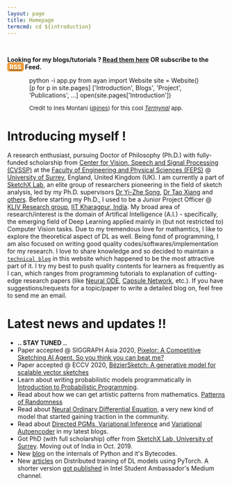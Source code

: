```yaml
---
layout: page
title: Homepage
termcmd: cd ${introduction}
---
```


<br />

<p class="banner">
    <strong>
    Looking for my blogs/tutorials ? <a href="{{ site.url }}{{ site.baseurl }}/blogs.html">Read them here</a> OR subscribe to the <a href="{{ site.url }}{{ site.baseurl }}/feed.xml"><span style="color: #FFFFFF; background-color: #EA9B39; border-radius: 5px 5px 5px 5px; padding: 2px 5px 2px 5px;">RSS</span></a> Feed.</strong>
</p>

<div style="margin-left: auto; margin-right: auto; width: 80%;">
    <!-- Termynal, a HTML/CSS/JS based terminal (Thanks to @ines, github/ines) -->
    <div id="termynal" 
            data-termynal data-ty-startDelay="500" data-ty-typeDelay="80" data-ty-lineDelay="300">
        <span data-ty="input" data-ty-prompt="(ai) ayan at ~/homepage $ ">python -i app.py</span>
        <span data-ty="input" data-ty-prompt=">> ">from ayan import Website</span>
        <span data-ty="input" data-ty-prompt=">> ">site = Website()</span>
        <span data-ty="input" data-ty-prompt=">> ">[p for p in site.pages]</span>
        <span data-ty>['Introduction', Blogs', 'Project', 'Publications', ...]</span>
        <span data-ty="input" data-ty-prompt=">> ">open(site.pages['Introduction'])</span>
        <span data-ty="progress"></span>
    </div>
    <div style="width: 100%;">
        <p style="font-size: 13px; text-align: left;">Credit to Ines Montani (<a href="https://github.com/ines/">@ines</a>) for this cool <a href="https://github.com/ines/termynal"><i>Termynal</i></a> app.</p>
    </div>
</div>

<script type="text/javascript" src="{{ "/" | relative_url }}public/termynal/termynal.js" data-termynal-container="#termynal"></script>

# Introducing myself !

A research enthusiast, pursuing Doctor of Philosophy (Ph.D.) with fully-funded scholarship from [Center for Vision, Speech and Signal Processing (CVSSP)](https://www.surrey.ac.uk/centre-vision-speech-signal-processing) at the [Faculty of Engineering and Physical Sciences (FEPS)](https://www.surrey.ac.uk/faculty-engineering-physical-sciences) @ [University of Surrey](https://www.surrey.ac.uk/), England, United Kingdom (UK). I am currently a part of [SketchX Lab](http://sketchx.eecs.qmul.ac.uk/), an elite group of researchers pioneering in the field of sketch analysis, led by my Ph.D. supervisors [Dr Yi-Zhe Song](https://www.surrey.ac.uk/people/yi-zhe-song), [Dr Tao Xiang](https://www.surrey.ac.uk/people/tao-xiang) and [others](http://sketchx.eecs.qmul.ac.uk/people/). Before starting my Ph.D., I used to be a Junior Project Officer @ [KLIV Research group](http://iitkliv.github.io/), [IIT Kharagpur, India](http://iitkgp.ac.in). My broad area of research/interest is the domain of Artifical Intelligence (A.I.) - specifically, the emerging field of Deep Learning applied mainly in (but not restricted to) Computer Vision tasks. Due to my tremendous love for mathamtics, I like to explore the theoretical aspect of DL as well. Being fond of programming, I am also focused on writing good quality codes/softwares/implementation for my research. I love to share knowledge and so decided to maintain a <a href="{{ site.url }}{{ site.baseurl }}/blogs.html">`technical blog`</a> in this website which happened to be the most attractive part of it. I try my best to push quality contents for learners as frequently as I can, which ranges from programming tutorials to explanation of cutting-edge research papers (like <a href="{{ site.url }}{{ site.baseurl }}/blog-tut/2020/03/20/neural-ode.html">Neural ODE</a>, <a href="{{ site.url }}{{ site.baseurl }}/blog-tut/2017/11/20/an-intuitive-understanding-of-capsules.html">Capsule Network</a>, etc.). If you have suggestions/requests for a topic/paper to write a detailed blog on, feel free to send me an email.

# Latest news and updates !!

- **.. STAY TUNED ..**
- Paper accepted @ SIGGRAPH Asia 2020, <a href="{{ site.url }}{{ site.baseurl }}/pubs/2020/07/30/pub-8.html">Pixelor: A Competitive Sketching AI Agent. So you think you can beat me?</a>
- Paper accepted @ ECCV 2020, <a href="{{ site.url }}{{ site.baseurl }}/pubs/2020/07/03/pub-7.html">BézierSketch: A generative model for scalable vector sketches</a>
- Learn about writing probabilistic models programmatically in <a href="{{ site.url }}{{ site.baseurl }}/blog-tut/2020/05/05/probabilistic-programming.html">Introduction to Probabilistic Programming</a>.
- Read about how we can get artistic patterns from mathematics. <a href="{{ site.url }}{{ site.baseurl }}/blog-tut/2020/04/15/patterns-of-randomness.html">Patterns of Randomness</a>
- Read about <a href="{{ site.url }}{{ site.baseurl }}/blog-tut/2020/03/20/neural-ode.html">Neural Ordinary Differential Equation</a>, a very new kind of model that started gaining traction in the community.
- Read about <a href="{{ site.url }}{{ site.baseurl }}/blog-tut/2019/11/20/inference-in-pgm.html">Directed PGMs, Variational Inference</a> and <a href="{{ site.url }}{{ site.baseurl }}/blog-tut/2020/01/01/variational-autoencoder.html">Variational Autoencoder</a> in my latest blogs.
- Got PhD (with full scholarship) offer from [SketchX Lab, University of Surrey](http://sketchx.eecs.qmul.ac.uk/). Moving out of India in Oct. 2019.
- New <a href="{{ site.url }}{{ site.baseurl }}/blog-tut/2019/01/01/python-compilation-process-overview.html">blog</a> on the internals of Python and it's Bytecodes.
- New <a href="{{ site.url }}{{ site.baseurl }}/blog-tut/2018/12/28/scalable-deep-learning-2.html">articles</a> on Distributed training of DL models using PyTorch. A shorter version <a href="https://medium.com/intel-student-ambassadors/distributed-training-of-deep-learning-models-with-pytorch-1123fa538848">got published</a> in Intel Student Ambassador's Medium channel.
